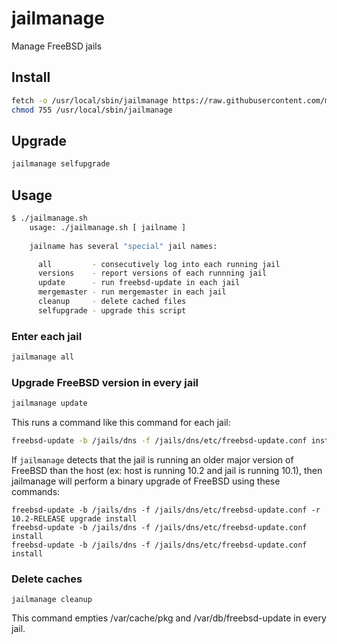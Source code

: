 # jailmanage

Manage FreeBSD jails


## Install

```sh
fetch -o /usr/local/sbin/jailmanage https://raw.githubusercontent.com/msimerson/jailmanage/master/jailmanage.sh
chmod 755 /usr/local/sbin/jailmanage
```

## Upgrade

```sh
jailmanage selfupgrade
```

## Usage

```sh
$ ./jailmanage.sh
    usage: ./jailmanage.sh [ jailname ]
    
    jailname has several "special" jail names:

      all         - consecutively log into each running jail
      versions    - report versions of each runnning jail
      update      - run freebsd-update in each jail
      mergemaster - run mergemaster in each jail
      cleanup     - delete cached files
      selfupgrade - upgrade this script
```

### Enter each jail

```sh
jailmanage all
```

### Upgrade FreeBSD version in every jail

```sh
jailmanage update
```

This runs a command like this command for each jail:

```sh
freebsd-update -b /jails/dns -f /jails/dns/etc/freebsd-update.conf install
```

If `jailmanage` detects that the jail is running an older major version of
FreeBSD than the host (ex: host is running 10.2 and jail is running 10.1),
then jailmanage will perform a binary upgrade of FreeBSD using these commands:

```
freebsd-update -b /jails/dns -f /jails/dns/etc/freebsd-update.conf -r 10.2-RELEASE upgrade install
freebsd-update -b /jails/dns -f /jails/dns/etc/freebsd-update.conf install
freebsd-update -b /jails/dns -f /jails/dns/etc/freebsd-update.conf install
```

### Delete caches

```
jailmanage cleanup
```

This command empties /var/cache/pkg and /var/db/freebsd-update in every jail.

